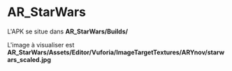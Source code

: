 # AR_StarWars

L'APK se situe dans **AR_StarWars/Builds/**

L'image à visualiser est **AR_StarWars/Assets/Editor/Vuforia/ImageTargetTextures/ARYnov/starwars_scaled.jpg**
